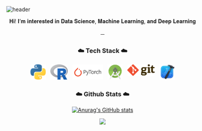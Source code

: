 ![header](https://capsule-render.vercel.app/api?type=waving&text=Hello%20World!&height=270&fontColor=ffffff)

<p align="center">
  𝐇𝐢! 𝐈’𝐦 𝐢𝐧𝐭𝐞𝐫𝐞𝐬𝐭𝐞𝐝 𝐢𝐧 𝐃𝐚𝐭𝐚 𝐒𝐜𝐢𝐞𝐧𝐜𝐞, 𝐌𝐚𝐜𝐡𝐢𝐧𝐞 𝐋𝐞𝐚𝐫𝐧𝐢𝐧𝐠, 𝐚𝐧𝐝 𝐃𝐞𝐞𝐩 𝐋𝐞𝐚𝐫𝐧𝐢𝐧𝐠       
</p>
<p align="center">
－
</p>

<h3 align="center">☁️ Tech Stack ☁️</h3>
<div align="center">

<p align="center">
  <img src="https://github.com/sw930718/image_folder/blob/main/image/768px-Python-logo-notext.svg.png" alt="Python" height="40" style="vertical-align:top; margin:4px">
  <img src="https://github.com/sw930718/image_folder/blob/main/image/Rlogo.png" alt="R" height="40" style="vertical-align:top; margin:4px">
  <img src="https://github.com/sw930718/image_folder/blob/main/image/pytorch_logo_icon_169823.png" alt="Pytorch" height="40" style="vertical-align:top; margin:4px">

  <img src="https://github.com/sw930718/image_folder/blob/main/image/Androidstudio.png" alt="androidstudio" height="40" style="vertical-align:top; margin:4px">  
  <img src="https://github.com/sw930718/image_folder/blob/main/image/Git-Logo-2Color.png" alt="git" height="30" style="vertical-align:top; margin:4px">  
  <img src="https://github.com/sw930718/image_folder/blob/main/image/Xcode_icon.png" alt="xcode" height="40" style="vertical-align:top; margin:4px">  
</p>
  

<h3 align="center">☁️ Github Stats ☁️</h3>
<div align="center">
  
[![Anurag's GitHub stats](https://github-readme-stats.vercel.app/api?username=sw930718&count_private=true&show_icons=true&theme=buefy
)](https://github.com/sw930718/github-readme-stats)

  
  
  
<p align="center">
  <a href="https://hits.seeyoufarm.com"><img src="https://hits.seeyoufarm.com/api/count/incr/badge.svg?url=https%3A%2F%2Fgithub.com%2Fsw930718%2Fhit-counter&count_bg=%237F3DC8&title_bg=%23DACDE8&icon=github.svg&icon_color=%23E7E7E7&title=hits&edge_flat=false"/></a>
</p>
  
  
<!--
[![Top Langs](https://github-readme-stats.vercel.app/api/top-langs/?username=sw930718&layout=compact&)](https://github.com/sw930718/github-readme-stats)
-->
  
<!--
**sw930718/sw930718** is a ✨ _special_ ✨ repository because its `README.md` (this file) appears on your GitHub profile.

Here are some ideas to get you started:

- 🔭 I’m currently working on ...
- 🌱 I’m currently learning ...
- 👯 I’m looking to collaborate on ...
- 🤔 I’m looking for help with ...
- 💬 Ask me about ...
- 📫 How to reach me: ...
- 😄 Pronouns: ...
- ⚡ Fun fact: ...
-->
